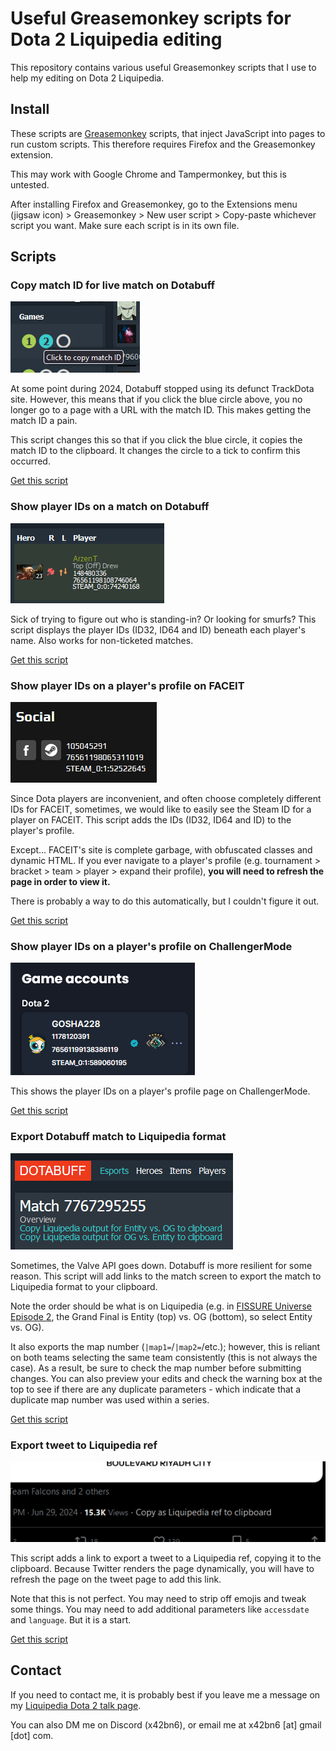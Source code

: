 # Useful Greasemonkey scripts for Dota 2 Liquipedia editing
This repository contains various useful Greasemonkey scripts that I use to help my editing on Dota 2 Liquipedia.

## Install
These scripts are [Greasemonkey](https://addons.mozilla.org/en-GB/firefox/addon/greasemonkey/) scripts, that inject JavaScript into pages to run custom scripts.  This therefore requires Firefox and the Greasemonkey extension.

This may work with Google Chrome and Tampermonkey, but this is untested.

After installing Firefox and Greasemonkey, go to the Extensions menu (jigsaw icon) &gt; Greasemonkey &gt; New user script &gt; Copy-paste whichever script you want.  Make sure each script is in its own file.

## Scripts
### Copy match ID for live match on Dotabuff
![Live match ID](images/copy-id-for-live-dotabuff-match.png "Live match ID")

At some point during 2024, Dotabuff stopped using its defunct TrackDota site.  However, this means that if you click the blue circle above, you no longer go to a page with a URL with the match ID.  This makes getting the match ID a pain.

This script changes this so that if you click the blue circle, it copies the match ID to the clipboard.  It changes the circle to a tick to confirm this occurred.

[Get this script](copy-id-for-live-dotabuff-match.js)

### Show player IDs on a match on Dotabuff
![Player IDs on Dotabuff](images/dotabuff-player-id-shower.png "Player IDs on Dotabuff")

Sick of trying to figure out who is standing-in?  Or looking for smurfs?  This script displays the player IDs (ID32, ID64 and ID) beneath each player's name.  Also works for non-ticketed matches.

[Get this script](dotabuff-player-id-shower.js)

### Show player IDs on a player's profile on FACEIT
![Player IDs on FACEIT](images/faceit-player-id-shower.png "Player IDs on FACEIT")

Since Dota players are inconvenient, and often choose completely different IDs for FACEIT, sometimes, we would like to easily see the Steam ID for a player on FACEIT.  This script adds the IDs (ID32, ID64 and ID) to the player's profile.

Except...  FACEIT's site is complete garbage, with obfuscated classes and dynamic HTML.  If you ever navigate to a player's profile (e.g. tournament &gt; bracket &gt; team &gt; player &gt; expand their profile), **you will need to refresh the page in order to view it.**

There is probably a way to do this automatically, but I couldn't figure it out.

[Get this script](faceit-player-id-shower.js)

### Show player IDs on a player's profile on ChallengerMode
![Player IDs on ChallengerMode](images/challengermode-id-shower.png "Player IDs on ChallengerMode")

This shows the player IDs on a player's profile page on ChallengerMode.

[Get this script](challengermode-player-id-shower.js)

### Export Dotabuff match to Liquipedia format
![Export Dotabuff to Liquipedia format](images/export-dotabuff-to-liquipedia-format.png "Export Dotabuff to Liquipedia format")

Sometimes, the Valve API goes down.  Dotabuff is more resilient for some reason.  This script will add links to the match screen to export the match to Liquipedia format to your clipboard.

Note the order should be what is on Liquipedia (e.g. in [FISSURE Universe Episode 2](https://liquipedia.net/dota2/FISSURE_Universe/2), the Grand Final is Entity (top) vs. OG (bottom), so select Entity vs. OG).

It also exports the map number (`|map1=`/`|map2=`/etc.); however, this is reliant on both teams selecting the same team consistently (this is not always the case).  As a result, be sure to check the map number before submitting changes.  You can also preview your edits and check the warning box at the top to see if there are any duplicate parameters - which indicate that a duplicate map number was used within a series.

[Get this script](export-dotabuff-to-liquipedia-format.js)

### Export tweet to Liquipedia ref
![Export tweet to Liquipedia ref](images/export-tweet-to-liquipedia-ref.png "Export tweet to Liquipedia ref")

This script adds a link to export a tweet to a Liquipedia ref, copying it to the clipboard.  Because Twitter renders the page dynamically, you will have to refresh the page on the tweet page to add this link.

Note that this is not perfect.  You may need to strip off emojis and tweak some things.  You may need to add additional parameters like `accessdate` and `language`.  But it is a start.

[Get this script](export-tweet-to-liquipedia-ref.js)

## Contact
If you need to contact me, it is probably best if you leave me a message on my [Liquipedia Dota 2 talk page](https://liquipedia.net/dota2/User_talk:X42bn6).

You can also DM me on Discord (x42bn6), or email me at x42bn6 [at] gmail [dot] com.
